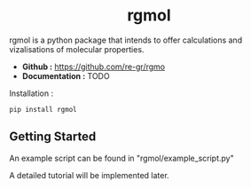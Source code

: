<h1 align="center">
rgmol
</h1>

rgmol is a python package that intends to offer calculations and vizalisations of molecular properties.

- **Github :** https://github.com/re-gr/rgmo
- **Documentation :** TODO

Installation :

	pip install rgmol

## Getting Started

An example script can be found in "rgmol/example_script.py"

A detailed tutorial will be implemented later.

